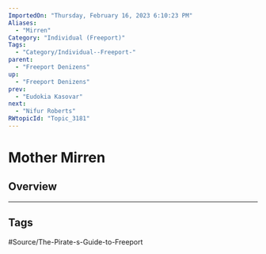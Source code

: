 ```yaml
---
ImportedOn: "Thursday, February 16, 2023 6:10:23 PM"
Aliases:
  - "Mirren"
Category: "Individual (Freeport)"
Tags:
  - "Category/Individual--Freeport-"
parent:
  - "Freeport Denizens"
up:
  - "Freeport Denizens"
prev:
  - "Eudokia Kasovar"
next:
  - "Nifur Roberts"
RWtopicId: "Topic_3181"
---
```

# Mother Mirren
## Overview

---
## Tags
#Source/The-Pirate-s-Guide-to-Freeport

